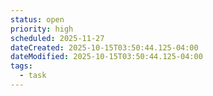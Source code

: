 ```yaml
---
status: open
priority: high
scheduled: 2025-11-27
dateCreated: 2025-10-15T03:50:44.125-04:00
dateModified: 2025-10-15T03:50:44.125-04:00
tags:
  - task
---
```



